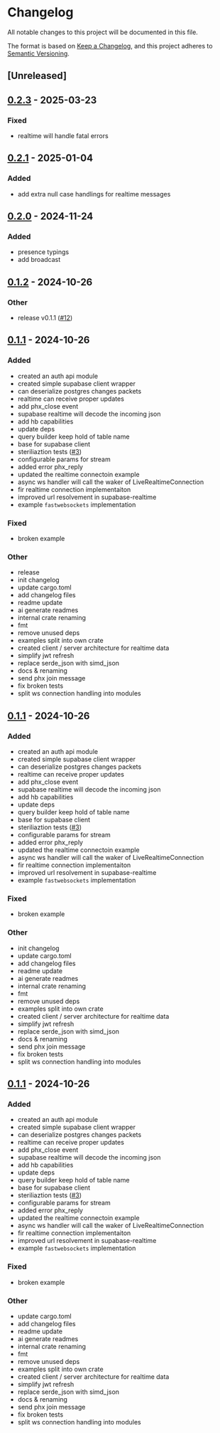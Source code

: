 # Changelog

All notable changes to this project will be documented in this file.

The format is based on [Keep a Changelog](https://keepachangelog.com/en/1.0.0/),
and this project adheres to [Semantic Versioning](https://semver.org/spec/v2.0.0.html).

## [Unreleased]

## [0.2.3](https://github.com/roberts-pumpurs/supabase-rs-utils/compare/rp-supabase-realtime-v0.2.2...rp-supabase-realtime-v0.2.3) - 2025-03-23

### Fixed

- realtime will handle fatal errors

## [0.2.1](https://github.com/roberts-pumpurs/supabase-rs-utils/compare/rp-supabase-realtime-v0.2.0...rp-supabase-realtime-v0.2.1) - 2025-01-04

### Added

- add extra null case handlings for realtime messages

## [0.2.0](https://github.com/roberts-pumpurs/supabase-rs-utils/compare/rp-supabase-realtime-v0.1.2...rp-supabase-realtime-v0.2.0) - 2024-11-24

### Added

- presence typings
- add broadcast

## [0.1.2](https://github.com/roberts-pumpurs/supabase-rs-utils/compare/rp-supabase-realtime-v0.1.1...rp-supabase-realtime-v0.1.2) - 2024-10-26

### Other

- release v0.1.1 ([#12](https://github.com/roberts-pumpurs/supabase-rs-utils/pull/12))

## [0.1.1](https://github.com/roberts-pumpurs/supabase-rs-utils/releases/tag/rp-supabase-realtime-v0.1.1) - 2024-10-26

### Added

- created an auth api module
- created simple supabase client wrapper
- can deserialize postgres changes packets
- realtime can receive proper updates
- add phx_close event
- supabase realtime will decode the incoming json
- add hb capabilities
- update deps
- query builder keep hold of table name
- base for supabase client
- steriliaztion tests ([#3](https://github.com/roberts-pumpurs/supabase-rs-utils/pull/3))
- configurable params for stream
- added error phx_reply
- updated the realtime connectoin example
- async ws handler will call the waker of LiveRealtimeConnection
- fir realtime connection implementaiton
- improved url resolvement in supabase-realtime
- example `fastwebsockets` implementation

### Fixed

- broken example

### Other

- release
- init changelog
- update cargo.toml
- add changelog files
- readme update
- ai generate readmes
- internal crate renaming
- fmt
- remove unused deps
- examples split into own crate
- created client / server architecture for realtime data
- simplify jwt refresh
- replace serde_json with simd_json
- docs & renaming
- send phx join message
- fix broken tests
- split ws connection handling into modules

## [0.1.1](https://github.com/roberts-pumpurs/supabase-auth-rs/releases/tag/rp-supabase-realtime-v0.1.1) - 2024-10-26

### Added

- created an auth api module
- created simple supabase client wrapper
- can deserialize postgres changes packets
- realtime can receive proper updates
- add phx_close event
- supabase realtime will decode the incoming json
- add hb capabilities
- update deps
- query builder keep hold of table name
- base for supabase client
- steriliaztion tests ([#3](https://github.com/roberts-pumpurs/supabase-auth-rs/pull/3))
- configurable params for stream
- added error phx_reply
- updated the realtime connectoin example
- async ws handler will call the waker of LiveRealtimeConnection
- fir realtime connection implementaiton
- improved url resolvement in supabase-realtime
- example `fastwebsockets` implementation

### Fixed

- broken example

### Other

- init changelog
- update cargo.toml
- add changelog files
- readme update
- ai generate readmes
- internal crate renaming
- fmt
- remove unused deps
- examples split into own crate
- created client / server architecture for realtime data
- simplify jwt refresh
- replace serde_json with simd_json
- docs & renaming
- send phx join message
- fix broken tests
- split ws connection handling into modules

## [0.1.1](https://github.com/roberts-pumpurs/supabase-auth-rs/compare/rp-supabase-realtime-v0.1.0...rp-supabase-realtime-v0.1.1) - 2024-10-26

### Added

- created an auth api module
- created simple supabase client wrapper
- can deserialize postgres changes packets
- realtime can receive proper updates
- add phx_close event
- supabase realtime will decode the incoming json
- add hb capabilities
- update deps
- query builder keep hold of table name
- base for supabase client
- steriliaztion tests ([#3](https://github.com/roberts-pumpurs/supabase-auth-rs/pull/3))
- configurable params for stream
- added error phx_reply
- updated the realtime connectoin example
- async ws handler will call the waker of LiveRealtimeConnection
- fir realtime connection implementaiton
- improved url resolvement in supabase-realtime
- example `fastwebsockets` implementation

### Fixed

- broken example

### Other

- update cargo.toml
- add changelog files
- readme update
- ai generate readmes
- internal crate renaming
- fmt
- remove unused deps
- examples split into own crate
- created client / server architecture for realtime data
- simplify jwt refresh
- replace serde_json with simd_json
- docs & renaming
- send phx join message
- fix broken tests
- split ws connection handling into modules
